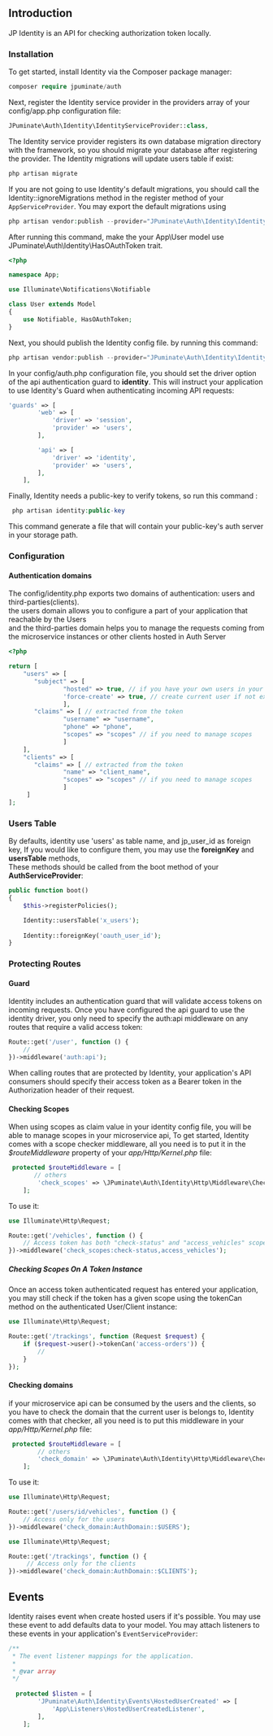 ## Introduction
JP Identity is an API for checking authorization token locally.

### Installation
To get started, install Identity via the Composer package manager:

```php
composer require jpuminate/auth 
```
Next, register the Identity service provider in the providers array of your config/app.php configuration file:

```php
JPuminate\Auth\Identity\IdentityServiceProvider::class,
```

The Identity service provider registers its own database migration directory with the framework, so you should migrate your database after registering the provider. The Identity migrations will update users table if exist:

```php
php artisan migrate
```

If you are not going to use Identity's default migrations, you should call the  Identity::ignoreMigrations method in the register method of your  ```AppServiceProvider```. You may export the default migrations using  
```php
php artisan vendor:publish --provider="JPuminate\Auth\Identity\IdentityServiceProvider" --tag=identity-migrations
```

After running this command, make the your App\User model use  JPuminate\Auth\Identity\HasOAuthToken trait.

```php
<?php

namespace App;

use Illuminate\Notifications\Notifiable

class User extends Model
{
    use Notifiable, HasOAuthToken;
}
```
Next, you should publish the Identity config file. by running this command:

```php
php artisan vendor:publish --provider="JPuminate\Auth\Identity\IdentityServiceProvider" --tag=config
```

In your config/auth.php configuration file, you should set the driver option of the api authentication guard to **identity**.
 This will instruct your application to use Identity's Guard when authenticating incoming API requests:
```php
'guards' => [
        'web' => [
            'driver' => 'session',
            'provider' => 'users',
        ],

        'api' => [
            'driver' => 'identity',
            'provider' => 'users',
        ],
    ],
```

Finally, Identity needs a public-key to verify tokens, so run this command :

```php
 php artisan identity:public-key
```
This command generate a file that will contain your public-key's auth server in your storage path. 
                                                  
                                             
### Configuration

#### Authentication domains
The config/identity.php exports two domains of authentication: users and third-parties(clients). <br/>
the users domain allows you to configure a part of your application that reachable by the Users <br/>
and the third-parties domain helps you to manage the requests coming from the microservice instances or other clients hosted in  Auth Server

```php
<?php

return [
    "users" => [
       "subject" => [
               "hosted" => true, // if you have your own users in your microservice
               'force-create' => true, // create current user if not exist
               ],
       "claims" => [ // extracted from the token
               "username" => "username", 
               "phone" => "phone",
               "scopes" => "scopes" // if you need to manage scopes
               ]
    ],
    "clients" => [
       "claims" => [ // extracted from the token
               "name" => "client_name",
               "scopes" => "scopes" // if you need to manage scopes
               ]
     ]
];
```

### Users Table
By defaults, identity use 'users' as table name, and jp_user_id as foreign key, 
If you would like to configure them, you may use the **foreignKey** and  **usersTable** methods,  
These methods should be called from the boot method of your  **AuthServiceProvider**:

```php
public function boot()
{
    $this->registerPolicies();

    Identity::usersTable('x_users');
    
    Identity::foreignKey('oauth_user_id');
}
```

### Protecting Routes

#### Guard

Identity includes an authentication guard that will validate access tokens on incoming requests. 
Once you have configured the api guard to use the identity driver, 
you only need to specify the  auth:api middleware on any routes that require a valid access token:

```php
Route::get('/user', function () {
    //
})->middleware('auth:api');
```
When calling routes that are protected by Identity, your application's API consumers should specify their 
access token as a Bearer token in the Authorization header of their request.

#### Checking Scopes
When using scopes as claim value in your identity config file, you will be able to manage scopes in your microservice api,
To get started, Identity comes with a scope checker middleware, all you need is to put it in the 
*$routeMiddleware* property of your *app/Http/Kernel.php* file:

```php
 protected $routeMiddleware = [
       // others
        'check_scopes' => \JPuminate\Auth\Identity\Http\Middleware\CheckScopes::class,
    ];
```
To use it:

```php
use Illuminate\Http\Request;

Route::get('/vehicles', function () {
    // Access token has both "check-status" and "access_vehicles" scopes...
})->middleware('check_scopes:check-status,access_vehicles');
```

##### Checking Scopes On A Token Instance

Once an access token authenticated request has entered your application, you may still check if the token has
a given scope using the tokenCan method on the authenticated User/Client instance:

```php
use Illuminate\Http\Request;

Route::get('/trackings', function (Request $request) {
    if ($request->user()->tokenCan('access-orders')) {
        //
    }
});
```

#### Checking domains

if your microservice api can be consumed by the users and the clients, so you have to check the domain that the current
user is belongs to, Identity comes with that checker, all you need is to put this middleware in your *app/Http/Kernel.php* file:

```php
 protected $routeMiddleware = [
        // others
        'check_domain' => \JPuminate\Auth\Identity\Http\Middleware\CheckAuthDomain::class,
    ];
```

To use it:

```php
use Illuminate\Http\Request;

Route::get('/users/id/vehicles', function () {
    // Access only for the users
})->middleware('check_domain:AuthDomain::$USERS');
```

```php
use Illuminate\Http\Request;

Route::get('/trackings', function () {
     // Access only for the clients
})->middleware('check_domain:AuthDomain::$CLIENTS');
```

## Events

Identity raises event when create hosted users if it's possible. 
You may use these event to add defaults data to your model. 
You may attach listeners to these events in your application's ```EventServiceProvider```:

```php
/**
 * The event listener mappings for the application.
 *
 * @var array
 */
 
  protected $listen = [
        'JPuminate\Auth\Identity\Events\HostedUserCreated' => [
            'App\Listeners\HostedUserCreatedListener',
        ],
    ];
```
